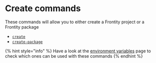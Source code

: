 # Create commands

These commands will allow you to either create a Frontity project or a Frontity package

* [`create`](create.md)
* [`create-package`](create-package.md)

{% hint style="info" %}
Have a look at the [environment variables](frontity-cli/environment-variables.md) page to check which ones can be used with these commands
{% endhint %}



